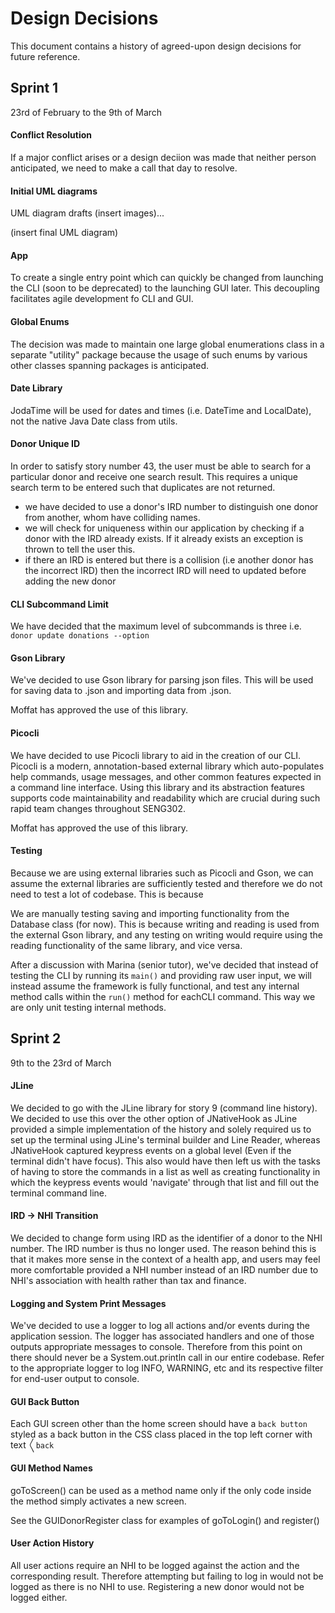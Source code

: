 # Design Decisions

This document contains a history of agreed-upon design decisions for future reference.

## Sprint 1
23rd of February to the 9th of March

#### Conflict Resolution
If a major conflict arises or a design deciion was made that neither person anticipated, we need to make a call that day to resolve. 

#### Initial UML diagrams
UML diagram drafts (insert images)... 

(insert final UML diagram)

#### App
To create a single entry point which can quickly be changed from launching the CLI (soon to be deprecated) to the launching GUI later. This decoupling facilitates agile development fo CLI and GUI.

#### Global Enums
The decision was made to maintain one large global enumerations class in a separate "utility" package because the usage of such enums by various other classes spanning packages is anticipated.

#### Date Library
JodaTime will be used for dates and times (i.e. DateTime and LocalDate), not the native Java Date class from utils.

#### Donor Unique ID
In order to satisfy story number 43, the user must be able to search for a particular donor and receive one search result. 
This requires a unique search term to be entered such that duplicates are not returned. 

* we have decided to use a donor's IRD number to distinguish one donor from another, whom have colliding names.
* we will check for uniqueness within our application by checking if a donor with the IRD already exists. If it already exists an exception is thrown to tell the user this.
* if there an IRD is entered but there is a collision (i.e another donor has the incorrect IRD) then the incorrect IRD will need to updated before adding the new donor

#### CLI Subcommand Limit
We have decided that the maximum level of subcommands is three i.e. `donor update donations --option`

#### Gson Library
We've decided to use Gson library for parsing json files. This will be used for saving data to .json and importing data from .json.

Moffat has approved the use of this library.

#### Picocli
We have decided to use Picocli library to aid in the creation of our CLI. Picocli is a modern, annotation-based external library which auto-populates help commands, usage messages, and other common features expected in a command line interface.
Using this library and its abstraction features supports code maintainability and readability which are crucial during such rapid team changes throughout SENG302.

Moffat has approved the use of this library.

#### Testing
Because we are using external libraries such as Picocli and Gson, we can assume the external libraries are sufficiently tested and therefore we do not need to test a lot of codebase. This is because

We are manually testing saving and importing functionality from the Database class (for now). This is because writing and reading is used from the external Gson library, and any testing on writing would require using the reading functionality of the same library, and vice versa.

After a discussion with Marina (senior tutor), we've decided that instead of testing the CLI by running its `main()` and 
providing raw user input, we will instead assume the framework is fully functional, and test any internal method calls
within the `run()` method for eachCLI command. This way we are only unit testing internal methods.
 
## Sprint 2
9th to the 23rd of March

#### JLine
We decided to go with the JLine library for story 9 (command line history). We decided to use this over the other option of JNativeHook as 
JLine provided a simple implementation of the history and solely required us to set up the terminal using JLine's terminal builder and Line Reader, whereas
JNativeHook captured keypress events on a global level (Even if the terminal didn't have focus). This also would have then left us with the tasks of having to store the commands in a list as well as 
creating functionality in which the keypress events would 'navigate' through that list and fill out the terminal command line. 

#### IRD -> NHI Transition
We decided to change form using IRD as the identifier of a donor to the NHI number. The IRD number is thus no longer used. The reason behind this is that it makes
more sense in the context of a health app, and users may feel more comfortable provided a NHI number instead of an IRD number due to NHI's association with health rather than tax and finance.

#### Logging and System Print Messages
We've decided to use a logger to log all actions and/or events during the application session. 
The logger has associated handlers and one of those outputs appropriate messages to console. 
Therefore from this point on there should never be a System.out.println call in our entire codebase.
Refer to the appropriate logger to log INFO, WARNING, etc and its respective filter for end-user output to console.

#### GUI Back Button
Each GUI screen other than the home screen should have a `back button` styled as a back button in the CSS class placed in the top left corner with text `〱back`

#### GUI Method Names
goToScreen() can be used as a method name only if the only code inside the method simply activates a new screen.

See the GUIDonorRegister class for examples of goToLogin() and register()

#### User Action History
All user actions require an NHI to be logged against the action and the corresponding result. Therefore attempting but failing to log in would not be logged as there is no NHI to use. Registering a new donor would not be logged either.
